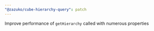 ```yaml
---
"@zazuko/cube-hierarchy-query": patch
---
```


Improve performance of `getHierarchy` called with numerous properties
